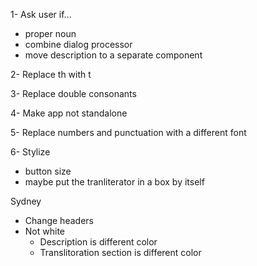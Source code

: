 1- Ask user if...
- proper noun
- combine dialog processor
- move description to a separate component

2- Replace th with t

3- Replace double consonants

4- Make app not standalone

5- Replace numbers and punctuation with a different font

6- Stylize
- button size
- maybe put the tranliterator in a box by itself

Sydney
- Change headers
- Not white
    - Description is different color
    - Translitoration section is different color